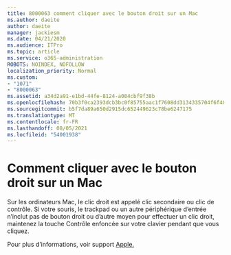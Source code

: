 ```yaml
---
title: 8000063 comment cliquer avec le bouton droit sur un Mac
ms.author: daeite
author: daeite
manager: jackiesm
ms.date: 04/21/2020
ms.audience: ITPro
ms.topic: article
ms.service: o365-administration
ROBOTS: NOINDEX, NOFOLLOW
localization_priority: Normal
ms.custom:
- "1071"
- "8000063"
ms.assetid: a34d2a91-e1bd-44fe-8124-a084cbf9f38b
ms.openlocfilehash: 70b3f0ca2393dcb3bc0f85755aac1f7608dd3134335704f6f48af43fb33b4af8
ms.sourcegitcommit: b5f7da89a650d2915dc652449623c78be6247175
ms.translationtype: MT
ms.contentlocale: fr-FR
ms.lasthandoff: 08/05/2021
ms.locfileid: "54001938"
---
```

# <a name="how-to-right-click-on-a-mac"></a>Comment cliquer avec le bouton droit sur un Mac

Sur les ordinateurs Mac, le clic droit est appelé clic secondaire ou clic de contrôle. Si votre souris, le trackpad ou un autre périphérique d’entrée n’inclut pas de  bouton droit ou d’autre moyen pour effectuer un clic droit, maintenez la touche Contrôle enfoncée sur votre clavier pendant que vous cliquez.
  
Pour plus d’informations, voir support [Apple.](https://go.microsoft.com/fwlink/?linkid=2022220&amp;clcid=0x409)
  